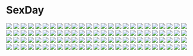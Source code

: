 # SexDay
![](https://konachan.com/jpeg/a431a92ea80ed10753a0fe12ad4d65d9/Konachan.com%20-%20196422%20blonde_hair%20dress%20futatabi_hajimaru_escatora%20long_hair%20magic%20nauribon%20tagme_%28character%29%20transparent.jpg)
![](https://konachan.com/image/38b15bf3c6bb8bb9934778f6f993297d/Konachan.com%20-%2077889%20brown_hair%20night%20paseri%20red_eyes%20reiuji_utsuho%20skirt%20sky%20stars%20touhou%20weapon%20wings.jpg)
![](https://konachan.com/jpeg/9f157f1a64ca6407741422377d5b44ad/Konachan.com%20-%20233565%20blonde_hair%20blush%20breasts%20brown_eyes%20censored%20cum%20game_cg%20long_hair%20momozono_moka%20navel%20nipples%20no_bra%20nopan%20pussy%20shinsou_noise%20spread_legs%20tears%20wet.jpg)
![](https://konachan.com/image/3921289f9f92e11a6b5b06560e9d2872/Konachan.com%20-%20100128%202girls%20blonde_hair%20twintails%20yoshina_hijiki.jpg)
![](https://konachan.com/image/c7a8dc55f55e5e6c1174f3999292c2a5/Konachan.com%20-%20135747%20astraea%20breasts%20chain%20choker%20cleavage%20clouds%20feathers%20ikaros%20long_hair%20nymph%20sora_no_otoshimono%20thighhighs%20wings.jpg)
![](https://konachan.com/jpeg/99c3dd7d48a3bd694476678adb68e359/Konachan.com%20-%2013807%20tagme.jpg)
![](https://konachan.com/jpeg/760eeae94299c43dc7ab47cf89f72371/Konachan.com%20-%20286789%20bikini%20breasts%20cleavage%20collar%20drink%20fang%20group%20long_hair%20navel%20nijisanji%20pink_hair%20ponytail%20short_hair%20swimsuit%20twintails%20white_hair%20wink%20wristwear.jpg)
![](https://konachan.com/image/0ca306e1df059ba5f233ccac45bab581/Konachan.com%20-%2021996%20tagme.jpg)
![](https://konachan.com/image/4e83bebb1ddf8b3e98ced0ce7c1266e2/Konachan.com%20-%20166540%202girls%20black_hair%20blonde_hair%20bow%20brown_eyes%20hakurei_reimu%20headphones%20long_hair%20makuwauri%20miko%20ofuda%20short_hair%20socks%20sword%20touhou%20weapon.jpg)
![](https://konachan.com/image/852a197514841e7733a7fc7bcf37088e/Konachan.com%20-%20216332%20swd3e2%20vocaloid%20vocaloid_china%20xingchen.jpg)
![](https://konachan.com/image/c3a4c65caa325204f73881d47ed51790/Konachan.com%20-%2049071%20black_rock_shooter%20dhiea%20kuroi_mato.jpg)
![](https://konachan.com/image/b0c9779aaa590465e9bc3d9dc18770f4/Konachan.com%20-%20304152%20book%20braids%20brown_eyes%20brown_hair%20connie_%28keean2019%29%20glasses%20original%20twintails.jpg)
![](https://konachan.com/image/4ca584904775bf01f85e85e187863041/Konachan.com%20-%20259352%20animal%20anthropomorphism%20ass%20azur_lane%20barefoot%20bow%20dog%20hifumi0413%20japanese_clothes%20kimono%20loli%20long_hair%20panties%20pink_hair%20purple_eyes%20underwear%20water.jpg)
![](https://konachan.com/image/5e518a815f5b706009579e286e9ff0ed/Konachan.com%20-%20195526%202girls%20blonde_hair%20blue_eyes%20blue_hair%20book%20boots%20bow%20dead_space%20dress%20hat%20kawashiro_nitori%20nom_%28shumneko%29%20short_hair%20socks%20touhou%20twintails.jpg)
![](https://konachan.com/image/21f3bb36ed144c92ad356fdbd265574a/Konachan.com%20-%20288627%20bed%20blush%20breasts%20brown_hair%20hicha_nomu%20nude%20original%20purple_eyes%20sideboob.jpg)
![](https://konachan.com/jpeg/e479d7cbe56866529870c492716dd5f7/Konachan.com%20-%20296379%20anthropomorphism%20azur_lane%20blush%20breasts%20choker%20cleavage%20gray_hair%20hat%20hyonee%20long_hair%20pantyhose%20petals%20purple_eyes%20ribbons%20skirt.jpg)
![](https://konachan.com/image/8aec46532830e648b0052bf4f14fa781/Konachan.com%20-%2093634%20animal%20long_hair%20original%20rabbit%20scarf%20skirt%20thighhighs%20yuuichi_%28bobobo%29.jpg)
![](https://konachan.com/image/ea1745e7bfb1a3535ec5a82ce7b800f0/Konachan.com%20-%20174784%20beatless%20bodysuit%20gray%20long_hair%20red_eyes%20redjuice%20skintight%20white_hair.jpg)
![](https://konachan.com/image/6da73fd1bf7acb6e5b4893819a89f2f4/Konachan.com%20-%20199282%20ass%20green_eyes%20green_hair%20hk_%28zxd0554%29%20japanese_clothes%20kochiya_sanae%20miko%20panties%20pantyhose%20see_through%20touhou%20underwear.jpg)
![](https://konachan.com/image/3c7cf9bd603c5b4217cd312e36e331ec/Konachan.com%20-%20119324%20collar%20dress%20gloves%20green_eyes%20green_hair%20hat%20long_hair%20original%20thighhighs.jpg)
![](https://konachan.com/image/e482539fead311e9c741495e8b1f7811/Konachan.com%20-%20121810%20anemone%20dominic_sorel%20eureka_seven%20food%20gulliver%20signed.jpg)
![](https://konachan.com/image/1bfc566a49df864f4cc8c2265f20359e/Konachan.com%20-%20259857%20black_hair%20bloomers%20breasts%20brown_hair%20censored%20cum%20gym_uniform%20kurofudo%20long_hair%20navel%20nipples%20original%20pink_eyes%20ponytail%20sex%20shirt_lift.jpg)
![](https://konachan.com/image/d9c530802503210c407d43bdc38e7f21/Konachan.com%20-%20160534%20aiharafu%20bicycle%20book%20doll%20grass%20leaves%20original.jpg)
![](https://konachan.com/jpeg/30532c95349dafa52c2e1b752643bc2d/Konachan.com%20-%20200980%20barefoot%20brown_hair%20gray%20headband%20kasumigaoka_utaha%20long_hair%20red_eyes%20saenai_heroine_no_sodatekata%20seinen%20sideboob%20swimsuit.jpg)
![](https://konachan.com/image/89d200123ceb835472e6bc4d5103db26/Konachan.com%20-%2031355%20amagahara_inaho%20favorite%20food%20game_cg%20happy_margaret%21%20kokonoka%20nishinomiya_shizuru%20rindou_saki.jpg)
![](https://konachan.com/image/9d31356c61463f7d5c9e0d85e0c73bff/Konachan.com%20-%2018398%20black%20cape%20gainax%20kamina%20simon%20tagme%20tengen_toppa_gurren_lagann%20vector.jpg)
![](https://konachan.com/jpeg/e37e6f27f53e9969aa1aba9238a89ce0/Konachan.com%20-%20150571%20anapom%20barefoot%20bed%20bra%20dress%20long_hair%20ootori_maria%20panties%20pink_hair%20purple_eyes%20studio_ryokucha%20underwear.jpg)
![](https://konachan.com/jpeg/fcd078ff2f1f8cea06d9f29314851de8/Konachan.com%20-%20175237%20aragaki_wakana%20bath%20brown_eyes%20brown_hair%20game_cg%20green_eyes%20headband%20kimishima_ao%20long_hair%20mahara_aoi%20male%20navel%20nude%20orange_hair%20towel%20trap.jpg)
![](https://konachan.com/jpeg/be700e8d4da59850890a2f7c347859f7/Konachan.com%20-%2078311%20breasts%20hirasawa_yui%20k-on%21%20nipples%20swimsuit.jpg)
![](https://konachan.com/jpeg/47a9ff4404347becfeff24217286a86f/Konachan.com%20-%20244276%20book%20breasts%20dark_matou_sakura%20dress%20fate_%28series%29%20fate_stay_night%20gray_hair%20hongmao%20knife%20long_hair%20matou_sakura%20red_eyes%20ribbons%20tattoo.jpg)
![](https://konachan.com/jpeg/44fcb5a905a7a3d917f5302814c7809b/Konachan.com%20-%20226738%20akemi_%28kantoku%29%20barefoot%20black_hair%20blush%20bra%20breasts%20cake%20cleavage%20food%20green_eyes%20ice_cream%20kantoku%20original%20panties%20scan%20twins%20twintails%20underwear.jpg)
![](https://konachan.com/jpeg/be103e9ecc0e2e57f7fcd9e24f946c4c/Konachan.com%20-%2049737%20garter%20harukaze_setsuna%20japanese_clothes%20loli%20lolita_fashion%20nipples%20nipple_slip%20nopan%20scan%20thighhighs%20tinkle%20yukata.jpg)
![](https://konachan.com/image/ac0ed62b4cbf2c7dce9cff422a04019e/Konachan.com%20-%2084902%20black_hair%20brown_eyes%20clouds%20gun%20hat%20lm7_%28op-center%29%20mecha%20sky%20weapon.jpg)
![](https://konachan.com/jpeg/7756e924a2146682495fc502c799b51e/Konachan.com%20-%20303180%202girls%20itomi_sayaka%20natsu_%28927013%29%20polychromatic%20sleeping%20toji_no_miko%20tsubakuro_yume.jpg)
![](https://konachan.com/image/c0fefd6f05a4a93aaa07d404621147b6/Konachan.com%20-%2032782%20quiz_magic_academy%20swimsuit.jpg)
![](https://konachan.com/jpeg/125749adeaf07ef560f81064c64dbf4b/Konachan.com%20-%20196259%20blue_eyes%20bra%20gotou_junji%20highschool_dxd%20kneehighs%20long_hair%20megami%20no_bra%20panties%20red_hair%20rias_gremory%20scan%20underwear%20upskirt.jpg)
![](https://konachan.com/jpeg/172177a6f2ebdb79457ab8a5cbb05140/Konachan.com%20-%20134914%20game_cg%20hyouka_no_mau_sora_ni%20rosebleu%20shiori_mitsuike%20tagme_%28artist%29.jpg)
![](https://konachan.com/jpeg/a43203d79eefaa8d480aaa70185eb1f9/Konachan.com%20-%20110455%20animal_ears%20bed%20breasts%20da_capo%20long_hair%20nipples%20nopan%20open_shirt%20sagisawa_yoriko%20sasakuma_kyouta.jpg)
![](https://konachan.com/jpeg/311101a3d63db2874d44f7e195228b17/Konachan.com%20-%20212231%20aliasing%20aqua_eyes%20barefoot%20elsword%20gloves%20gray%20horns%20loli%20long_hair%20lu_%28elsword%29%20pointed_ears%20tangel%20thighhighs%20twintails%20white_hair%20wristwear.jpg)
![](https://konachan.com/jpeg/a167e4bac6be046a9667fd89185bc132/Konachan.com%20-%20199132%20ama_mitsuki%20aqua_eyes%20aqua_hair%20blush%20hatsune_miku%20skirt%20thighhighs%20torn_clothes%20twintails%20vocaloid%20white.jpg)
![](https://konachan.com/image/1ee71c0dccfe76d7fbfb83a14033b1b7/Konachan.com%20-%20135239%20cape%20clouds%20stars%20sunset%20sword%20tengen_toppa_gurren_lagann%20weapon.jpg)
![](https://konachan.com/jpeg/8ca243b970a1e760939edd4da4a873eb/Konachan.com%20-%20246543%20ass%20gray_hair%20long_hair%20nude%20original%20petals%20red_eyes%20ribbons%20veilrain%20wings.jpg)
![](https://konachan.com/image/40f666459af9fea4a3c94e4f6424061e/Konachan.com%20-%205690%20paradise_kiss.jpg)
![](https://konachan.com/image/d8ec24200562c140c44b626df6b725f3/Konachan.com%20-%2025187%20mai%20popotan%20poyoyon_rokku.jpeg)
![](https://konachan.com/image/10cde9e77b326143af9c4b68a36dafcd/Konachan.com%20-%20238810%20braids%20dress%20long_hair%20moss_%282225028%29%20original%20tagme.jpg)
![](https://konachan.com/jpeg/dd8123aab6ef8f6def8a4a7c9d2d2603/Konachan.com%20-%20251239%20akatsuki_hijiri%20animal_ears%20blush%20bow%20breasts%20fate_%28series%29%20mash_kyrielight%20purple_eyes%20purple_hair%20short_hair%20tail%20thighhighs%20waifu2x%20wolfgirl.jpg)
![](https://konachan.com/image/a7f848db059282ed098f0b39e27d6921/Konachan.com%20-%20198417%20black_hair%20blonde_hair%20blue_eyes%20edogawakid%20gray_eyes%20headband%20kneehighs%20long_hair%20pantyhose%20paper%20purple_eyes%20short_hair%20skirt%20thighhighs%20twintails.jpg)
![](https://konachan.com/image/ca2e9c0ea08d542177ec9f19fddce46b/Konachan.com%20-%20174586%202girls%20apron%20blonde_hair%20blue_eyes%20blush%20brown_eyes%20butterfly%20headdress%20long_hair%20maid%20pantyhose%20paseri%20ribbons%20short_hair%20thighhighs%20twintails.jpg)
![](https://konachan.com/image/7c87316296972f8de85677f4fa290fdc/Konachan.com%20-%2093309%20christmas%20iga_tomoteru%20original.jpg)
![](https://konachan.com/image/49fba2bdf62b2699b10ae79128e9bf53/Konachan.com%20-%20259341%20autumn%20leaves%20nobody%20nodata%20original%20sky%20tree.jpg)
![](https://konachan.com/image/6209f49feeb3c947803ba195532682c2/Konachan.com%20-%20201809%20inami_hatoko%20industrial%20leaves%20original%20school_uniform%20sunset.jpg)
![](https://konachan.com/jpeg/e37920fc7dcb9490ec1817d890f98426/Konachan.com%20-%20218955%20adachi_shingo%20jpeg_artifacts%20sword%20sword_art_online%20transparent%20weapon%20yuuki_asuna.jpg)
![](https://konachan.com/image/fc38b7f5d7150e16644a729029cfa1b1/Konachan.com%20-%2027623%20jibril_seitenshi%20makai_tenshi_jibril%20manabe_rika.jpg)
![](https://konachan.com/image/251d26d98daa5ff2b2b984f49027f98a/Konachan.com%20-%20164170%20animal%20black_hair%20blush%20brown_eyes%20brown_hair%20cat%20kuwashima_rein%20long_hair%20namaiki_delation%20ribbons%20school_uniform%20shinkai_nagisa%20tree%20watermark.jpg)
![](https://konachan.com/jpeg/88bf3c065622279184a42a5dcaa0fe97/Konachan.com%20-%2059376%20clouds%20hatsune_miku%20kousetsu%20rainbow%20stars%20umbrella%20vocaloid.jpg)
![](https://konachan.com/image/a66f3b97dd24942a011da170463c67e9/Konachan.com%20-%2033483%20tagme.jpg)
![](https://konachan.com/image/aa76466427fab2588404b1d32cf1e41a/Konachan.com%20-%20194072%20blue_eyes%20brown_hair%20building%20city%20clouds%20hat%20headphones%20kyaro_%28kyaro54%29%20necklace%20original%20pantyhose%20scenic%20skirt%20sky.jpg)
![](https://konachan.com/image/cf1511900fd19734ecc40ac9ca698186/Konachan.com%20-%2057918%20asahina_suzuka%20signed%20suzuka%20vector.jpg)
![](https://konachan.com/image/a900b298af4ffdf75edd038d2b20a867/Konachan.com%20-%20187089%20nopan%20original%20umakatsuhai.jpg)
![](https://konachan.com/jpeg/c9096478faec01063d1bd837ea1e813d/Konachan.com%20-%2037142%20cc%20code_geass%20white.jpg)
![](https://konachan.com/image/451bbdb2823a0dacfabc2319bd24aa9c/Konachan.com%20-%20249314%202girls%20action_heroine_cheer_fruits%20akagi_an%20bra%20breasts%20kise_mikan%20konno_miki%20megami%20panties%20scan%20underwear%20undressing.jpg)
![](https://konachan.com/image/1df93ec25d55f6bf0c36cbb42f341c67/Konachan.com%20-%2013515%20ghost_in_the_shell.jpg)
![](https://konachan.com/jpeg/5a14516ca02c9973cbe127e8f798b881/Konachan.com%20-%20157077%20ball%20beach%20blue_hair%20breasts%20chibi%20fang%20flat_chest%20hat%20headphones%20ikamusume%20pink_hair%20pussy%20pussy_juice%20swimsuit%20takoluka%20vocaloid%20water%20wet%20wink.jpg)
![](https://konachan.com/image/d8dc1772723b3cb42ef97376a1818a3c/Konachan.com%20-%20214586%20anthropomorphism%20computer%20girls_frontline%20gloves%20gun%20pink_hair%20st_ar-15_%28girls_frontline%29%20swd3e2%20weapon.jpg)
![](https://konachan.com/image/5101e3b1471facaa2aa6233ca91ad425/Konachan.com%20-%20190848%20aqua_eyes%20aqua_hair%20dress%20hatsune_miku%20long_hair%20nevakuma_%28fanfanas%29%20tears%20twintails%20vocaloid.jpg)
![](https://konachan.com/image/5ad2a9a9ccf7178eff4b8d89413efc35/Konachan.com%20-%20130709%20barefoot%20bed%20bell%20blue_eyes%20breasts%20censored%20feng%20game_cg%20headband%20hinata_ibuki%20nipples%20nude%20purple_hair%20pussy%20pussy_juice%20short_hair%20spread_legs.jpg)
![](https://konachan.com/jpeg/406b24935873f41db59d1b5dff7d4d96/Konachan.com%20-%20279989%20animal_ears%20bikini%20blue_eyes%20braids%20choker%20flowers%20garter%20long_hair%20navel%20original%20scan%20shade%20swim_ring%20swimsuit%20tan_lines%20water%20white_hair.jpg)
![](https://konachan.com/image/9677e5be9f3474f56aac929bd661ef35/Konachan.com%20-%207052%20blonde_hair%20blue_eyes%20gagraphic%20goggles%20hat%20logo%20long_hair%20scarf%20snow%20usatsuka_eiji%20watermark.jpg)
![](https://konachan.com/jpeg/de2bd3dc0362e3d2173092af3e96164a/Konachan.com%20-%20232166%20armor%20bodysuit%20breasts%20fate_grand_order%20fate_%28series%29%20flowers%20fuyuki_%28neigedhiver%29%20headdress%20long_hair%20purple_hair%20red_eyes%20skintight%20spear%20weapon.jpg)
![](https://konachan.com/image/dbae3eb810cd4b648dc2a26a56c9063b/Konachan.com%20-%2049474%20brown_hair%20diao_chan%20dynasty_warriors%20green_eyes%20jpeg_artifacts%20tagme%20underboob%20zoom_layer.jpg)
![](https://konachan.com/image/492a4f27165c316df44d7c65cb7ca4b0/Konachan.com%20-%20124101%20anthropomorphism%20axis_powers_hetalia%20belarus_%28hetalia%29%20blonde_hair%20blue_eyes%20knife%20long_hair%20male%20snow%20united_kingdom_%28hetalia%29%20ut_%28apt%29%20white_hair.jpg)
![](https://konachan.com/jpeg/9fae347d4a4fa9541a53010a5763b94c/Konachan.com%20-%20195927%20breasts%20nipples%20panties%20shirt_lift%20third-party_edit%20umeran%20underwear%20undressing%20white.jpg)
![](https://konachan.com/jpeg/96c365986cbb5af103f1b3dcbffcf745/Konachan.com%20-%20158235%20brown_eyes%20brown_hair%20butterfly%20chinese_clothes%20flowers%20rakuhei%20umbrella.jpg)
![](https://konachan.com/image/63ebb20282bc3d8c2e823bfd40dff4cc/Konachan.com%20-%20161154%20fate_%28series%29%20fate_stay_night%20kikira%20tohsaka_rin.jpg)
![](https://konachan.com/image/403a61263839d3f6213cd9c49943622d/Konachan.com%20-%2066883%20arita_youko%20chaos%20cosmos%20dress%20emperor%20exdeath%20final_fantasy%20gabranth%20garland%20golbez%20horns%20jecht%20kefka_palazzo%20kuja%20sephiroth%20the_emperor%20ultimecia.jpg)
![](https://konachan.com/image/3d29fe25c6459ebef2f8a561c21c15a7/Konachan.com%20-%207931%20furude_rika%20hanyuu%20higurashi_no_naku_koro_ni.jpg)
![](https://konachan.com/image/ef758ceea1aa353e7d433e570df3972f/Konachan.com%20-%2020934%20beach%20bikini%20breasts%20brown_hair%20cleavage%20heart%20long_hair%20okano_hajime%20original%20sleeping%20swimsuit.jpg)
![](https://konachan.com/jpeg/a487b432581540c866f6850202581dac/Konachan.com%20-%2065364%20kuramoto_kaya.jpg)
![](https://konachan.com/jpeg/6a454397b65ebd8867d2c5789383199d/Konachan.com%20-%20171477%20barefoot%20brown_hair%20headband%20momen102_%28sji09u%29%20music%20purple_eyes%20short_hair%20touhou%20tsukumo_yatsuhashi.jpg)
![](https://konachan.com/jpeg/1bcf04f77143b665b19b20f91c63a7e7/Konachan.com%20-%20301008%20brown_eyes%20dabingdan%20fate_grand_order%20fate_%28series%29%20long_hair%20school_uniform%20sei_shounagon_%28fate%29%20twintails%20watermark%20yellow_eyes.jpg)
![](https://konachan.com/image/e5b76c73152982156a26c15e0862bf6b/Konachan.com%20-%20288924%20ass%20brown_eyes%20demon%20horns%20long_hair%20machikado_mazoku%20panties%20red_hair%20skirt_lift%20tail%20tears%20thighhighs%20underwear%20yonjyuugo%20yoshida_yuuko.jpg)
![](https://konachan.com/image/b10dfe51ee8f77a0456931b2cb80ee5c/Konachan.com%20-%2095885%20chouun%20koihime_musou.jpg)
![](https://konachan.com/image/0047a03a995cac8051a4f8e7b315cc70/Konachan.com%20-%20203584%20armor%20astronauts%20breasts%20cleavage%20dress%20game-style%20glasses%20goth-loli%20no_bra%20pantyhose%20pointed_ears%20rozea%20shilo_avrora%20sword%20thighhighs%20weapon%20witch.jpg)
![](https://konachan.com/image/cc4964ed7fb4d15102d259d1bf6cc953/Konachan.com%20-%2033607%20jpeg_artifacts%20tagme%20tagme_%28artist%29%20tengen_toppa_gurren_lagann%20yoko_littner.jpg)
![](https://konachan.com/jpeg/5830ebc593cf2283dfad937b913b1d9a/Konachan.com%20-%20189541%20braids%20gloves%20gray_hair%20headdress%20izayoi_sakuya%20knife%20long_hair%20maid%20red_eyes%20touhou%20ugume%20weapon.jpg)
![](https://konachan.com/jpeg/b0532aa03956669cee810c1ed6453dac/Konachan.com%20-%20177978%20aisare_roommate%20blonde_hair%20breasts%20game_cg%20nipples%20panties%20purple_eyes%20reon%20shidou_aisha%20skirt%20thighhighs%20twintails%20underwear%20yu-ta.jpg)
![](https://konachan.com/image/f23edccba606779a2f3607b1e972ef17/Konachan.com%20-%2010852%20blue_hair%20green_eyes%20izumi_konata%20kogami_akira%20lucky_star%20pink_hair%20school_uniform%20wink%20yellow_eyes.jpg)
![](https://konachan.com/jpeg/53bbdf97ba5fb5b5c3641ebfe80439d8/Konachan.com%20-%20102249%20black_hair%20clouds%20cube%20game_cg%20kanekiyo_miwa%20long_hair%20natsu_no_ame%20phone%20red_eyes%20school_uniform%20segawa_rikako%20sky%20thighhighs.jpg)
![](https://konachan.com/image/8d0473671643e55db0ce3c053d0b724f/Konachan.com%20-%20288519%20animal%20bottle_miku%20fish%20hatsune_miku%20long_hair%20oxalicacid%20school_uniform%20vocaloid%20water.jpg)
![](https://konachan.com/image/5df36321b4df0cd541351581123257c5/Konachan.com%20-%20107258%202girls%20blonde_hair%20golden_darkness%20long_hair%20panties%20pink_hair%20purple_eyes%20red_eyes%20short_hair%20tail%20to_love_ru%20torn_clothes%20underwear.jpg)
![](https://konachan.com/image/a880732037cbeeae1aadc05f881a703c/Konachan.com%20-%2062241%20alice_margatroid%20blonde_hair%20doll%20hat%20kirisame_marisa%20long_hair%20ribbons%20shanghai_doll%20short_hair%20touhou%20witch.jpg)
![](https://konachan.com/image/2f1f012a445412f0abc5a9e3b86c0b0a/Konachan.com%20-%2022352%20megami%20miyafuji_miina%20onegai_twins%20onodera_karen%20school_uniform.jpg)
![](https://konachan.com/jpeg/79aa9ea27b21d7c0b4210f33d0b76cdc/Konachan.com%20-%20110618%20bed%20blonde_hair%20brown_hair%20game_cg%20kamishima_kaede%20makita_maki%20mecha-con%21%20onomatope%2A%20sawatari_saki%20twintails.jpg)
![](https://konachan.com/jpeg/a92838ad806873f0789625acc814ac1b/Konachan.com%20-%20257048%20adventure_time%20azur_lane%20dangan-ronpa%20dress%20hat%20jake_the_dog%20kyuubee%20monokuma%20nekololisama%20pantyhose%20purple_eyes%20teddy_bear%20white_hair.jpg)
![](https://konachan.com/image/8f7d68a8e4fac8a608fc8905e1fbbbbe/Konachan.com%20-%20121437%20black_rock_shooter%20kuroi_mato.jpg)
![](https://konachan.com/jpeg/2fb4f69d8e664f00a9d6581df0d094df/Konachan.com%20-%20124684%20denpa_onna_to_seishun_otoko%20hoshimiya_yashiro%20loli.jpg)
![](https://konachan.com/jpeg/2789ea6197f74453eac2adacd7559460/Konachan.com%20-%20220409%20ango%20bicolored_eyes%20blonde_hair%20breasts%20cleavage%20demon%20dress%20horns%20long_hair%20original%20panties%20pointed_ears%20see_through%20succubus%20tail%20underwear%20wings.jpg)
![](https://konachan.com/image/b67d2c13843407cd27aef78c1fd85a39/Konachan.com%20-%20205077%20all_male%20blastoise%20charizard%20clouds%20group%20hat%20hibiki%20lapras%20male%20pikachu%20pokemon%20red_eyes%20serain%20short_hair%20shorts%20typhlosion%20venusaur%20wristwear.jpg)
![](https://konachan.com/image/9f79a5d5b521eef46369de6cbff2614f/Konachan.com%20-%2035160%20armor%20ass%20blue_hair%20mechagirl%20nagi_ryou%20tagme%20white.jpg)
![](https://konachan.com/image/71240abc81f7ee9ef90e18bd8d1508de/Konachan.com%20-%20142129%20barefoot%20breasts%20horns%20necklace%20nipples%20nude%20pink_eyes%20tagme%20white_hair%20wings.jpg)
